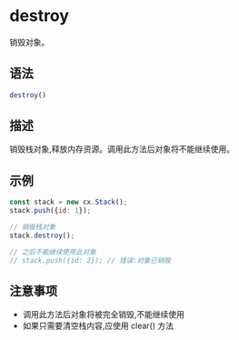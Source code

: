 # destroy

销毁对象。

## 语法

```javascript
destroy()
```

## 描述

销毁栈对象,释放内存资源。调用此方法后对象将不能继续使用。

## 示例

```javascript
const stack = new cx.Stack();
stack.push({id: 1});

// 销毁栈对象
stack.destroy();

// 之后不能继续使用此对象
// stack.push({id: 2}); // 错误:对象已销毁
```

## 注意事项

- 调用此方法后对象将被完全销毁,不能继续使用
- 如果只需要清空栈内容,应使用 clear() 方法 